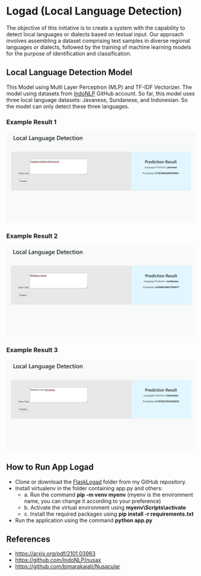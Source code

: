 # Logad (Local Language Detection)
The objective of this initiative is to create a system with the capability to detect local languages or dialects based on textual input. Our approach involves assembling a dataset comprising text samples in diverse regional languages or dialects, followed by the training of machine learning models for the purpose of identification and classification.

## Local Language Detection Model
This Model using Multi Layer Perceptron (MLP) and TF-IDF Vectorizer. The model using datasets from [IndoNLP](https://github.com/IndoNLP/nusax) GitHub account. So far, this model uses three local language datasets: Javanese, Sundanese, and Indonesian. So the model can only detect these three languages.

### Example Result 1
![Web Interface](screenshot/example_result1.PNG)

### Example Result 2
![Web Interface](screenshot/example_result2.PNG)

### Example Result 3
![Web Interface](screenshot/example_result3.PNG)

## How to Run App Logad
- Clone or download the [FlaskLogad](/FlaskLogad) folder from my GitHub repository.
- Install virtualenv in the folder containing app.py and others:
    - a. Run the command **pip -m venv myenv** (myenv is the environment name, you can change it according to your preference)
    - b. Activate the virtual environment using **myenv\Scripts\activate**
    - c. Install the required packages using **pip install -r requirements.txt**
- Run the application using the command **python app.py**

## References
- https://arxiv.org/pdf/2101.03963
- https://github.com/IndoNLP/nusax
- https://github.com/bimarakajati/Nusacular
